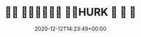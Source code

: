 ---
retweeted: false
source: <a href="https://about.twitter.com/products/tweetdeck" rel="nofollow">TweetDeck</a>
entities:
  hashtags: []
  symbols: []
  user_mentions: []
  urls:
  - url: https://t.co/9VG8Q4kxSA
    expanded_url: https://bit.ly/3m6RFso
    display_url: bit.ly/3m6RFso
    indices:
    - '25'
    - '48'
display_text_range:
- '0'
- '48'
favorite_count: '0'
id_str: '1337765100137156609'
truncated: false
retweet_count: '0'
id: '1337765100137156609'
possibly_sensitive: false
created_at: Sat Dec 12 14:23:49 +0000 2020
favorited: false
full_text: "\U0001F941\U0001F941\n\U0001F941\U0001F941\U0001F941\U0001F941\U0001F941\U0001F941\n\U0001F468‍\U0001F3A4HURK\n\U0001F3B8\n\U0001F3B8\n\U0001F3B8"
lang: en
quote_url: https://bit.ly/3m6RFso
tags:
- pesos:twitter
date: '2020-12-12T14:23:49+00:00'
src: https://twitter.com/bascht/status/1337765100137156609
original_url: https://twitter.com/bascht/status/1337765100137156609
type: twitter_tweet
text: "\U0001F941\U0001F941\n\U0001F941\U0001F941\U0001F941\U0001F941\U0001F941\U0001F941\n\U0001F468‍\U0001F3A4HURK\n\U0001F3B8\n\U0001F3B8\n\U0001F3B8"
title: "\U0001F941\U0001F941\n\U0001F941\U0001F941\U0001F941\U0001F941\U0001F941\U0001F941\n\U0001F468‍\U0001F3A4HURK\n\U0001F3B8\n\U0001F3B8\n\U0001F3B8"

---